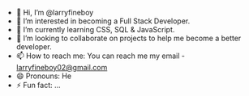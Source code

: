 - 👋 Hi, I’m @larryfineboy
- 👀 I’m interested in becoming a Full Stack Developer.
- 🌱 I’m currently learning CSS, SQL & JavaScript.
- 💞️ I’m looking to collaborate on projects to help me become a better developer.
- 📫 How to reach me: You can reach me my email - larryfineboy02@gmail.com
- 😄 Pronouns: He
- ⚡ Fun fact: ...

<!---
larryfineboy/larryfineboy is a ✨ special ✨ repository because its `README.md` (this file) appears on your GitHub profile.
You can click the Preview link to take a look at your changes.
--->
